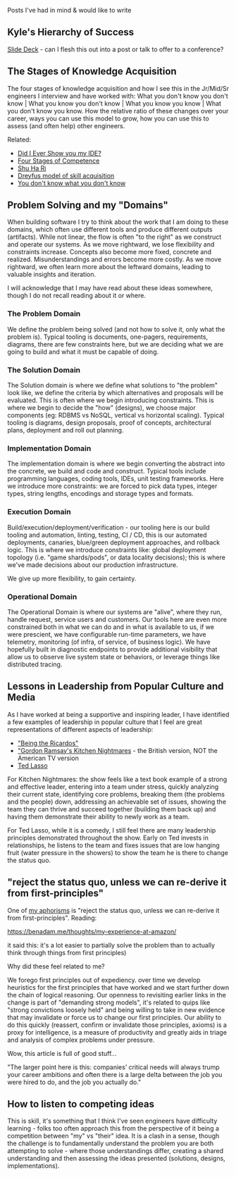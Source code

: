 Posts I've had in mind & would like to write

## Kyle's Hierarchy of Success

[Slide Deck](https://docs.google.com/presentation/d/1VdAWJKMi7QmsLSJfcTdEJEHFcEgJs6cjFfBfqjkzYBQ/edit#slide=id.g310c4173436_0_273) - can I flesh this out into a post or talk to offer to a conference?

## The Stages of Knowledge Acquisition

The four stages of knowledge acquisition and how I see this in the Jr/Mid/Sr engineers I interview and have worked with: What you don't know you don't know | What you know you don't know | What you know you know | What you don't know you know.  How the relative ratio of these changes over your career, ways you can use this model to grow, how you can use this to assess (and often help) other engineers.

Related:
* [Did I Ever Show you my IDE?](https://docs.google.com/presentation/d/1axt7WDq-tkbDRsm0hEDwjjiddlvmnlpGcoznzAe_8o4/edit#slide=id.p)
* [Four Stages of Competence](https://en.wikipedia.org/wiki/Four_stages_of_competence)
* [Shu Ha Ri](https://en.wikipedia.org/wiki/Four_stages_of_competence)
* [Dreyfus model of skill acquisition](https://en.wikipedia.org/wiki/Dreyfus_model_of_skill_acquisition)
* [You don't know what you don't know](https://www.fatrank.com/you-dont-know-what-you-dont-know/)

## Problem Solving and my "Domains"

When building software I try to think about the work that I am doing to these domains, which often use different tools and produce different outputs (artifacts).  While not linear, the flow is often "to the right" as we construct and operate our systems.  As we move rightward, we lose flexibility and constraints increase.  Concepts also become more fixed, concrete and realized.  Misunderstandings and errors become more costly.  As we move rightward, we often learn more about the leftward domains, leading to valuable insights and iteration.

I will acknowledge that I may have read about these ideas somewhere, though I do not recall reading about it or where.

### The Problem Domain

We define the problem being solved (and not how to solve it, only what the problem is).  Typical tooling is documents, one-pagers, requirements, diagrams, there are few constraints here, but we are deciding what we are going to build and what it must be capable of doing.

### The Solution Domain

The Solution domain is where we define what solutions to "the problem" look like, we define the criteria by which alternatives and proposals will be evaluated.  This is often where we begin introducing constraints.  This is where we begin to decide the "how" (designs), we choose major components (eg: RDBMS vs NoSQL, vertical vs horizontal scaling).  Typical tooling is diagrams, design proposals, proof of concepts, architectural plans, deployment and roll out planning.

### Implementation Domain

The implementation domain is where we begin converting the abstract into the concrete, we build and code and construct.  Typical tools include programming languages, coding tools, IDEs, unit testing frameworks. Here we introduce more constraints: we are forced to pick data types, integer types, string lengths, encodings and storage types and formats.

### Execution Domain

Build/execution/deployment/verification - our tooling here is our build tooling and automation, linting, testing, CI / CD, this is our automated deployments, canaries, blue/green deployment approaches, and rollback logic.  This is where we introduce constraints like: global deployment topology (i.e. "game shards/pods", or data locality decisions); this is where we've made decisions about our production infrastructure.

We give up more flexibility, to gain certainty.

### Operational Domain

The Operational Domain is where our systems are "alive", where they run, handle request, service users and customers. Our tools here are even more constrained both in what we can do and in what is available to us, if we were prescient, we have configurable run-time parameters, we have telemetry, monitoring (of infra, of service, of business logic).  We have hopefully built in diagnostic endpoints to provide additional visibility that allow us to observe live system state or behaviors, or leverage things like distributed tracing.



## Lessons in Leadership from Popular Culture and Media

As I have worked at being a supportive and inspiring leader, I have identified a few examples of leadership in popular culture that I feel are great representations of different aspects of leadership:

* ["Being the Ricardos"](https://en.wikipedia.org/wiki/Being_the_Ricardos)
* ["Gordon Ramsay's Kitchen Nightmares](https://en.wikipedia.org/wiki/Kitchen_Nightmares) - the British version, NOT the American TV version
* [Ted Lasso](https://en.wikipedia.org/wiki/Kitchen_Nightmares)

For Kitchen Nightmares: the show feels like a text book example of a strong and effective leader, entering into a team under stress, quickly analyzing their current state, identifying core problems, breaking them (the problems and the people) down, addressing an achievable set of issues, showing the team they can thrive and succeed together (building them back up) and having them demonstrate their ability to newly work as a team.

For Ted Lasso, while it is a comedy, I still feel there are many leadership principles demonstrated throughout the show.  Early on Ted invests in relationships, he listens to the team and fixes issues that are low hanging fruit (water pressure in the showers) to show the team he is there to change the status quo.


## "reject the status quo, unless we can re-derive it from first-principles"

One of [my aphorisms](https://gist.github.com/kyleburton/8362332) is "reject the status quo, unless we can re-derive it from first-principles".  Reading:

https://benadam.me/thoughts/my-experience-at-amazon/

it said this: it's a lot easier to partially solve the problem than to actually think through things from first principles)

Why did these feel related to me?

We forego first principles out of expediency.  over time we develop heuristics for the first principles that have worked and we start further down the chain of logical reasoning.  Our openness to revisiting earlier links in the change is part of "demanding strong models", it's related to quips like "strong convictions loosely held" and being willing to take in new evidence that may invalidate or force us to change our first principles.  Our ability to do this quickly (reassert, confirm or invalidate those principles, axioms) is a proxy for intelligence, is a measure of productivity and greatly aids in triage and analysis of complex problems under pressure.

Wow, this article is full of good stuff...

"The larger point here is this: companies’ critical needs will always trump your career ambitions and often there is a large delta between the job you were hired to do, and the job you actually do."


## How to listen to competing ideas

This is skill, it's something that I think I've seen engineers have difficulty learning - folks too often approach this from the perspective of it being a competition between "my" vs "their" idea.  It is a clash in a sense, though the challenge is to fundamentally understand the problem you are both attempting to solve - where those understandings differ, creating a shared understanding and then assessing the ideas presented (solutions, designs, implementations).
